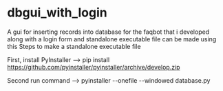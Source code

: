 # dbgui_with_login
A gui for inserting records into database for the faqbot that i developed along with a login form and standalone executable file can be made using this
Steps to make a standalone executable file

First, install PyInstaller -->
pip install https://github.com/pyinstaller/pyinstaller/archive/develop.zip

Second run command -->
pyinstaller --onefile --windowed database.py
